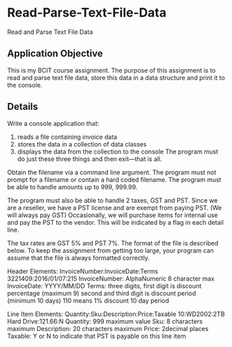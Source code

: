 # Read-Parse-Text-File-Data
Read and Parse Text File Data

## Application Objective
This is my BCIT course assignment. The purpose of this assignment is to read and parse text file data, store this data in a data structure and print it to the console.

## Details
Write a console application that:
1) reads a file containing invoice data
2) stores the data in a collection of data classes
3) displays the data from the collection to the console The program must do just these three things and then exit—that is all.

Obtain the filename via a command line argument. The program must not prompt for a filename or contain a hard coded filename.
The program must be able to handle amounts up to 999, 999.99.

The program must also be able to handle 2 taxes, GST and PST. Since we are a reseller, we have a PST license and are exempt from paying PST. (We will always pay GST) Occasionally, we will purchase items for internal use and pay the PST to the vendor. This will be indicated by a flag in each detail line.

The tax rates are GST 5% and PST 7%.
The format of the file is described below. To keep the assignment from getting too large, your program can assume that the file is always formatted correctly.

Header Elements:
InvoiceNumber:InvoiceDate:Terms
3221409:2016/01/07:215
InvoiceNumber: AlphaNumeric 8 character max
InvoiceDate: YYYY/MM/DD
Terms: three digits, first digit is discount percentage (maximum 9)
second and third digit is discount period (minimum 10 days)
110 means 1% discount 10 day period

Line Item Elements:
Quantity:Sku:Description:Price:Taxable
10:WD2002:2TB Hard Drive:121.66:N
Quantity: 999 maximum value
Sku: 8 characters maximum
Description: 20 characters maximum
Price: 2decimal places
Taxable: Y or N to indicate that PST is payable on this line item
